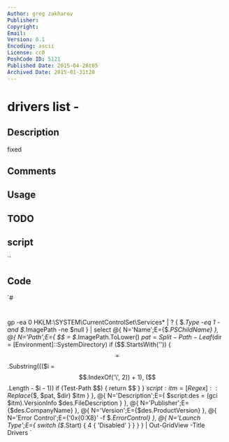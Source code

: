 ```yaml
---
Author: greg zakharov
Publisher: 
Copyright: 
Email: 
Version: 0.1
Encoding: ascii
License: cc0
PoshCode ID: 5121
Published Date: 2015-04-28t05
Archived Date: 2015-01-31t20
---
```


# drivers list - 

## Description

fixed

## Comments



## Usage



## TODO



## script

``

## Code

`#
 #
 gp -ea 0 HKLM:\SYSTEM\CurrentControlSet\Services\* | ? {
   $_.Type -eq 1 -and $_.ImagePath -ne $null
 } | select @{
   N='Name';E={$_.PSChildName}
 }, @{
   N='Path';E={
     $$ = $_.ImagePath.ToLower()
     $pat = Split-Path -Leaf ($dir = [Environment]::SystemDirectory)
     if ($$.StartsWith('\')) {
       $$ = $$.Substring((($i = $$.IndexOf('\', 2)) + 1), ($$.Length - $i - 1))
       if (Test-Path $$) { return $$ }
     }
     $script:itm = [Regex]::Replace($$, $pat, $dir)
     $itm
   }
 }, @{
   N='Description';E={
     $script:des = (gci $itm).VersionInfo
     $des.FileDescription
   }
 }, @{
   N='Publisher';E={$des.CompanyName}
 }, @{
   N='Version';E={$des.ProductVersion}
 }, @{
   N='Error Control';E={'0x{0:X8}' -f $_.ErrorControl}
 }, @{
   N='Launch Type';E={
     switch ($_.Start) {
       4 { 'Disabled' }
     }
   }
 } | Out-GridView -Title Drivers
`

